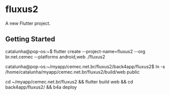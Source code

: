 # fluxus2

A new Flutter project.

## Getting Started

catalunha@pop-os:~$ flutter create --project-name=fluxus2 --org br.net.cemec --platforms android,web ./fluxus2

catalunha@pop-os:~/myapp/cemec.net.br/fluxus2/back4app/fluxus2$ ln -s /home/catalunha/myapp/cemec.net.br/fluxus2/build/web public

cd ~/myapp/cemec.net.br/fluxus2 && flutter build web && cd back4app/fluxus2/ && b4a deploy